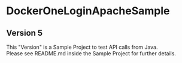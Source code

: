 # DockerOneLoginApacheSample

## Version 5
This "Version" is a Sample Project to test API calls from Java.<br>
Please see README.md inside the Sample Project for further details.